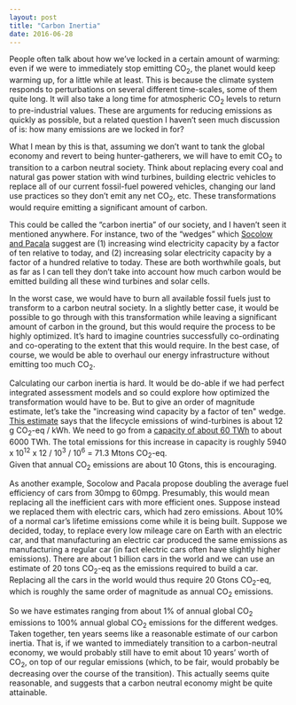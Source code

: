 ```yaml
---
layout: post
title: "Carbon Inertia"
date: 2016-06-28
---
```


<p>People often talk about how we’ve locked in a certain amount of warming: even if we were to immediately stop emitting CO<sub>2</sub>, the planet would keep warming up, for a little while at least. This is because the climate system responds to perturbations on several different time-scales, some of them quite long. It will also take a long time for atmospheric CO<sub>2</sub> levels to return to pre-industrial values. These are arguments for reducing emissions as quickly as possible, but a related question I haven’t seen much discussion of is: how many emissions are we locked in for?</p>

<p>What I mean by this is that, assuming we don’t want to tank the global economy and revert to being hunter-gatherers, we will have to emit CO<sub>2</sub> to transition to a carbon neutral society. Think about replacing every coal and natural gas power station with wind turbines, building electric vehicles to replace all of our current fossil-fuel powered vehicles, changing our land use practices so they don’t emit any net CO<sub>2</sub>, etc.  These transformations would require emitting a significant amount of carbon.</p>

<p>This could be called the “carbon inertia” of our society, and I haven’t seen it mentioned anywhere. For instance, two of the “wedges” which <a href="http://cmi.princeton.edu/wedges/">Socolow and Pacala</a> suggest are (1) increasing wind electricity capacity by a factor of ten relative to today, and (2) increasing solar electricity capacity by a factor of a hundred relative to today. These are both worthwhile goals, but as far as I can tell they don’t take into account how much carbon would be emitted building all these wind turbines and solar cells.</p>

<p>In the worst case, we would have to burn all available fossil fuels just to transform to a carbon neutral society. In a slightly better case, it would be possible to go through with this transformation while leaving a significant amount of carbon in the ground, but this would require the process to be highly optimized. It’s hard to imagine countries successfully co-ordinating and co-operating to the extent that this would require. In the best case, of course, we would be able to overhaul our energy infrastructure without emitting too much CO<sub>2</sub>.</p>

<p>Calculating our carbon inertia is hard. It would be do-able if we had perfect integrated assessment models and so could explore how optimized the transformation would have to be. But to give an order of magnitude estimate, let’s take the "increasing wind capacity by a factor of ten" wedge. <a href="http://onlinelibrary.wiley.com/doi/10.1111/j.1530-9290.2012.00464.x/abstract">This estimate</a> says that the lifecycle emissions of wind-turbines is about 12 g CO<sub>2</sub>-eq / kWh. We need to go from a <a href="http://cmi.princeton.edu/wedges/wind_power.php">capacity of about 60 TWh</a> to about 6000 TWh. The total emissions for this increase in capacity is roughly
5940 x 10<sup>12</sup> x 12 / 10<sup>3</sup> / 10<sup>6</sup> = 71.3 Mtons CO<sub>2</sub>-eq.<br>
Given that annual CO<sub>2</sub> emissions are about 10 Gtons, this is encouraging.</p>

<p>As another example, Socolow and Pacala propose doubling the average fuel efficiency of cars from 30mpg to 60mpg. Presumably, this would mean replacing all the inefficient cars with more efficient ones. Suppose instead we replaced them with electric cars, which had zero emissions. About 10% of a normal car’s lifetime emissions come while it is being built. Suppose we decided, today, to replace every low mileage care on Earth with an electric car, and that manufacturing an electric car produced the same emissions as manufacturing a regular car (in fact electric cars often have slightly higher emissions). There are about 1 billion cars in the world and we can use an estimate of 20 tons CO<sub>2</sub>-eq as the emissions required to build a car. Replacing all the cars in the world would thus require 20 Gtons CO<sub>2</sub>-eq, which is roughly the same order of magnitude as annual CO<sub>2</sub> emissions.</p>

<p>So we have estimates ranging from about 1% of annual global CO<sub>2</sub> emissions to 100% annual global CO<sub>2</sub> emissions for the different wedges. Taken together, ten years seems like a reasonable estimate of our carbon inertia. That is, if we wanted to immediately transition to a carbon-neutral economy, we would probably still have to emit about 10 years’ worth of CO<sub>2</sub>, on top of our regular emissions (which, to be fair, would probably be decreasing over the course of the transition). This actually seems quite reasonable, and suggests that a carbon neutral economy might be quite attainable.</p>
